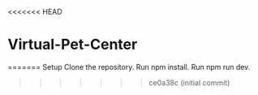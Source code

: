 <<<<<<< HEAD
# Virtual-Pet-Center
=======
Setup
Clone the repository.
Run npm install.
Run npm run dev.
>>>>>>> ce0a38c (initial commit)
